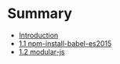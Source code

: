 # Summary

* [Introduction](README.md)
* [1.1 npm-install-babel-es2015](npm-install-babel-es2015.md)
* [1.2 modular-js](modular-js.md)
